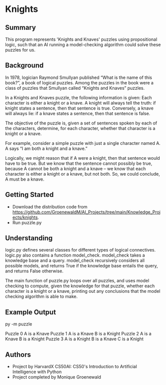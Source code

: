 # Knights


## Summary

This program represents 'Knights and Knaves' puzzles using propositional logic, such that an AI running a model-checking algorithm could solve these puzzles for us.


## Background

In 1978, logician Raymond Smullyan published “What is the name of this book?”, a book of logical puzzles. Among the puzzles in the book were a class of puzzles that Smullyan called “Knights and Knaves” puzzles.

In a Knights and Knaves puzzle, the following information is given: Each character is either a knight or a knave. A knight will always tell the truth: if knight states a sentence, then that sentence is true. Conversely, a knave will always lie: if a knave states a sentence, then that sentence is false.

The objective of the puzzle is, given a set of sentences spoken by each of the characters, determine, for each character, whether that character is a knight or a knave.

For example, consider a simple puzzle with just a single character named A. A says “I am both a knight and a knave.”

Logically, we might reason that if A were a knight, then that sentence would have to be true. But we know that the sentence cannot possibly be true, because A cannot be both a knight and a knave – we know that each character is either a knight or a knave, but not both. So, we could conclude, A must be a knave.


## Getting Started

* Download the distribution code from https://github.com/GroenewaldM/AI_Projects/tree/main/Knowledge_Projects/knights.
* Run puzzle.py


## Understanding

logic.py defines several classes for different types of logical connectives. 
logic.py also contains a function model_check. model_check takes a knowledge base and a query. model_check recursively considers all possible models, and returns True if the knowledge base entails the query, and returns False otherwise.

The main function of puzzle.py loops over all puzzles, and uses model checking to compute, given the knowledge for that puzzle, whether each character is a knight or a knave, printing out any conclusions that the model checking algorithm is able to make.


## Example Output

py -m puzzle

Puzzle 0
A is a Knave 
Puzzle 1
    A is a Knave 
    B is a Knight
Puzzle 2
    A is a Knave
    B is a Knight
Puzzle 3
    A is a Knight
    B is a Knave
    C is a Knight


## Authors

* Project by HarvardX CS50AI: CS50's Introduction to Artificial Intelligence with Python
* Project completed by Monique Groenewald
